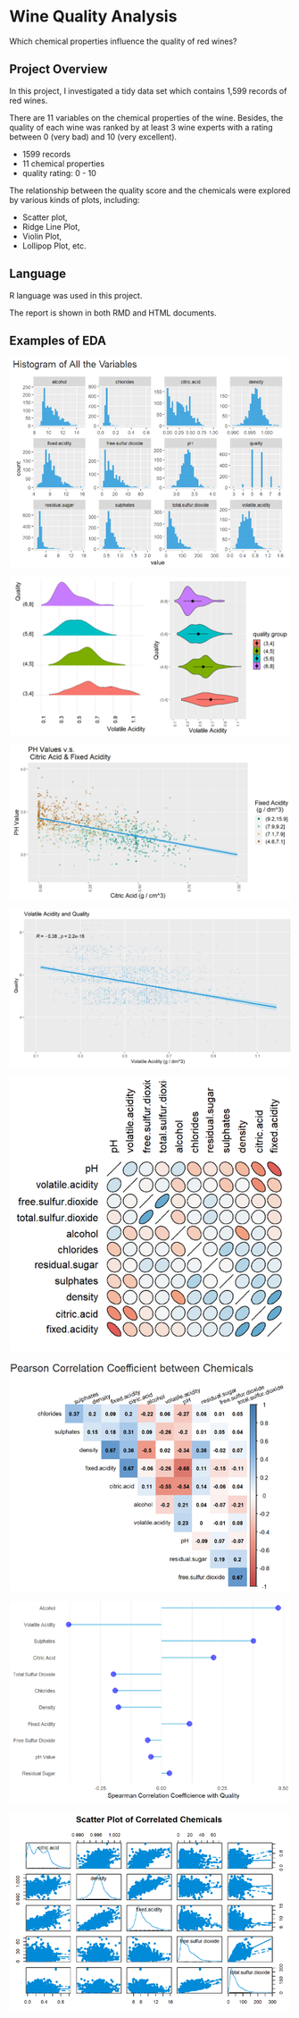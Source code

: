 # Wine Quality Analysis
Which chemical properties influence the quality of red wines?

## Project Overview
In this project, I investigated a tidy data set which contains 1,599 records of red wines.

There are 11 variables on the chemical properties of the wine. Besides, the quality of each wine was ranked by at least 3 wine experts with a rating between 0 (very bad) and 10 (very excellent).

+ 1599 records
+ 11 chemical properties
+ quality rating: 0 - 10

The relationship between the quality score and the chemicals were explored by various kinds of plots, including:

+ Scatter plot,
+ Ridge Line Plot,
+ Violin Plot,
+ Lollipop Plot, etc.


## Language
R language was used in this project.

The report is shown in both RMD and HTML documents.

## Examples of EDA
![Sample Plot 1](https://github.com/yanglinjing/dand_p6_wine_quality_analysis/blob/master/readme_pic/sample_pic.png?raw=true)

![Sample Plot 2](https://github.com/yanglinjing/dand_p6_wine_quality_analysis/blob/master/readme_pic/sample_pic2.png?raw=true)

![Sample Plot 3](https://github.com/yanglinjing/dand_p6_wine_quality_analysis/blob/master/readme_pic/sample_pic3.png?raw=true)

![Sample Plot 3-1](https://github.com/yanglinjing/dand_p6_wine_quality_analysis/blob/master/readme_pic/sample_pic3-1.png?raw=true)

![Sample Plot 4](https://github.com/yanglinjing/dand_p6_wine_quality_analysis/blob/master/readme_pic/sample_pic4.png?raw=true)

![Sample Plot 5](https://github.com/yanglinjing/dand_p6_wine_quality_analysis/blob/master/readme_pic/sample_pic5.png?raw=true)

![Sample Plot 6](https://github.com/yanglinjing/dand_p6_wine_quality_analysis/blob/master/readme_pic/sample_pic6.png?raw=true)

![Sample Plot 7](https://github.com/yanglinjing/dand_p6_wine_quality_analysis/blob/master/readme_pic/sample_pic7.png?raw=true)
